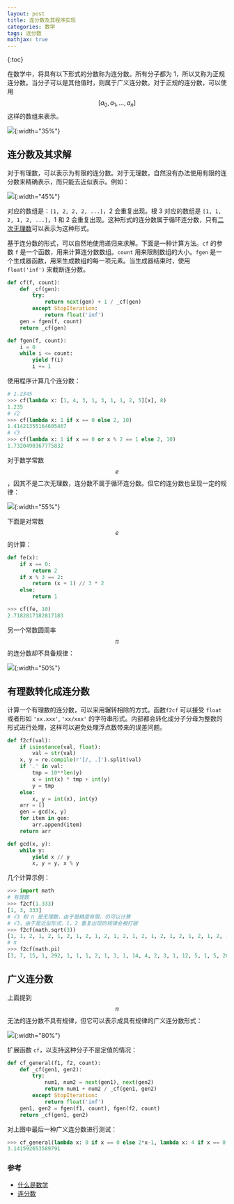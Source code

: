 ```yaml
---
layout: post
title: 连分数及其程序实现
categories: 数学
tags: 连分数
mathjax: true
---
```

{:toc}

在数学中，将具有以下形式的分数称为连分数。所有分子都为 1，所以又称为正规连分数。当分子可以是其他值时，则属于广义连分数。对于正规的连分数，可以使用 $$[a_0, a_1, ..., a_n]$$ 这样的数组来表示。

![](/assets/img/contined_fraction.svg){:width="35%"}



## 连分数及其求解

对于有理数，可以表示为有限的连分数。对于无理数，自然没有办法使用有限的连分数来精确表示，而只能去近似表示。例如：

![](/assets/img/sqrt2.svg){:width="45%"}

对应的数组是：`[1, 2, 2, 2, ...]`，2 会重复出现。根 3 对应的数组是 `[1, 1, 2, 1, 2, ...]`，1 和 2 会重复出现。这种形式的连分数属于循环连分数，只有[二次无理数](https://zh.wikipedia.org/wiki/%E4%BA%8C%E6%AC%A1%E7%84%A1%E7%90%86%E6%95%B8)可以表示为这种形式。

基于连分数的形式，可以自然地使用递归来求解。下面是一种计算方法。`cf` 的参数 `f` 是一个函数，用来计算连分数数组。`count` 用来限制数组的大小。`fgen` 是一个生成器函数，用来生成数组的每一项元素。当生成器结束时，使用 `float('inf')` 来截断连分数。

```python
def cf(f, count):
    def _cf(gen):
        try:
            return next(gen) + 1 / _cf(gen)
        except StopIteration:
            return float('inf')
    gen = fgen(f, count)
    return _cf(gen)

def fgen(f, count):
    i = 0
    while i <= count:
        yield f(i)
        i += 1
```

使用程序计算几个连分数：

```python
# 1.2345
>>> cf(lambda x: [1, 4, 3, 1, 3, 1, 1, 2, 5][x], 8)
1.235
# √2
>>> cf(lambda x: 1 if x == 0 else 2, 10)
1.41421355164605467
# √3
>>> cf(lambda x: 1 if x == 0 or x % 2 == 1 else 2, 10)
1.7320490367775832
```

对于数学常数 $$e$$，因其不是二次无理数，连分数不属于循环连分数。但它的连分数也呈现一定的规律：

![](/assets/img/e.svg){:width="55%"}

下面是对常数 $$e$$ 的计算：

```python
def fe(x):
    if x == 0:
        return 2
    if x % 3 == 2:
        return (x + 1) // 3 * 2
    else:
        return 1

>>> cf(fe, 10)
2.7182817182817183
```

另一个常数圆周率 $$\pi$$ 的连分数却不具备规律：

![](/assets/img/pi.svg){:width="50%"}


## 有理数转化成连分数

计算一个有理数的连分数，可以采用辗转相除的方式。函数`f2cf` 可以接受 `float` 或者形如 `'xx.xxx'`, `'xx/xxx'` 的字符串形式。内部都会转化成分子分母为整数的形式进行处理，这样可以避免处理浮点数带来的误差问题。

```python
def f2cf(val):
    if isinstance(val, float):
        val = str(val)
    x, y = re.compile(r'[/, .]').split(val)
    if '.' in val:
        tmp = 10**len(y)
        x = int(x) * tmp + int(y)
        y = tmp
    else:
        x, y = int(x), int(y)
    arr = []
    gen = gcd(x, y)
    for item in gen:
        arr.append(item)
    return arr

def gcd(x, y):
    while y:
        yield x // y
        x, y = y, x % y
```

几个计算示例：

```python
>>> import math
# 有理数
>>> f2cf(1.333)
[1, 3, 333]
# √3 和 π 是无理数，由于是精度有限，仍可以计算
# √3，由于是近似形式，1，2 重复出现的规律会被打破
>>> f2cf(math.sqrt(3))
[1, 1, 2, 1, 2, 1, 2, 1, 2, 1, 2, 1, 2, 1, 2, 1, 2, 1, 2, 1, 2, 1, 2, 1, 2, 1, 2, 1, 1, 1, 40, 1, 2, 2, 1, 13, 1, 3, 2, 1, 1, 5, 1, 4, 3, 2]
# π
>>> f2cf(math.pi)
[3, 7, 15, 1, 292, 1, 1, 1, 2, 1, 3, 1, 14, 4, 2, 3, 1, 12, 5, 1, 5, 20, 1, 11, 1, 1, 1, 2]
```

## 广义连分数

上面提到 $$\pi$$ 无法的连分数不具有规律，但它可以表示成具有规律的广义连分数形式： 

![](/assets/img/pi1.svg){:width="80%"}

扩展函数 `cf`，以支持这种分子不是定值的情况：

```python
def cf_general(f1, f2, count):
    def _cf(gen1, gen2):
        try:
            num1, num2 = next(gen1), next(gen2)
            return num1 + num2 / _cf(gen1, gen2)
        except StopIteration:
            return float('inf')
    gen1, gen2 = fgen(f1, count), fgen(f2, count)
    return _cf(gen1, gen2)
```

对上图中最后一种广义连分数进行测试：

```python
>>> cf_general(lambda x: 0 if x == 0 else 2*x-1, lambda x: 4 if x == 0 else x**2, 20)
3.141592653589791
```

### 参考

- [什么是数学](https://book.douban.com/subject/10455982/)
- [连分数](https://zh.wikipedia.org/wiki/%E8%BF%9E%E5%88%86%E6%95%B0)
